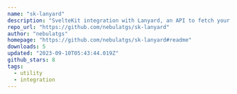 ```yaml
---
name: "sk-lanyard"
description: "SvelteKit integration with Lanyard, an API to fetch your Discord presence"
repo_url: "https://github.com/nebulatgs/sk-lanyard"
author: "nebulatgs"
homepage: "https://github.com/nebulatgs/sk-lanyard#readme"
downloads: 5
updated: "2023-09-10T05:43:44.019Z"
github_stars: 8
tags: 
  - utility
  - integration
---
```

